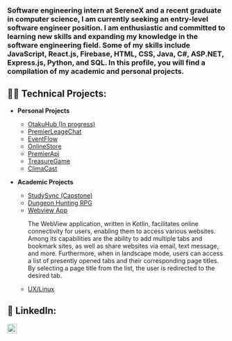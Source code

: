 <h3>Software engineering intern at SereneX and a recent graduate in computer science, I am currently seeking an entry-level software engineer position. I am enthusiastic and committed to learning new skills and expanding my knowledge in the software engineering field. Some of my skills include JavaScript, React.js, Firebase, HTML, CSS, Java, C#, ASP.NET, Express.js, Python, and SQL. In this profile, you will find a compilation of my academic and personal projects.</h3>

<h2>👨‍💻 Technical Projects:</h2>


- <b>Personal Projects</b>
  - [OtakuHub (In progress)](https://github.com/harriskwong1208/Otaku-Hub)
  - [PremierLeageChat](https://github.com/harriskwong1208/PremierLeagueChat)
  - [EventFlow](https://github.com/harriskwong1208/eventflow)
  - [OnlineStore](https://github.com/harriskwong1208/OnlineStore)
  - [PremierApi](https://github.com/harriskwong1208/SoccerApi)
  - [TreasureGame](https://github.com/harriskwong1208/TreasureGame)
  - [ClimaCast](https://github.com/harriskwong1208/climacast)


  
- <b>Academic Projects</b>
  - [StudySync (Capstone)](https://github.com/Capstone-Projects-2023-Fall/project-studysync)
  - [Dungeon Hunting RPG](https://github.com/cis3296s23/project-01-dungeon-hunting)
  - [Webview App](https://github.com/TempleCIS3515/assignment-10-harriskwong1208)
    <p>The WebView application, written in Kotlin, facilitates online connectivity for users, enabling them to access various websites. Among its capabilities are the ability to add multiple tabs and bookmark sites, as well as share websites via email, text message, and more. Furthermore, when in landscape mode, users can access a list of presently opened tabs and their corresponding page titles. By selecting a page title from the list, the user is redirected to the desired tab.</p>
  - [UX/Linux](https://github.com/harriskwong1208/LinuxShell)
  







<h2> 🤳 LinkedIn:</h2>


[<img align="left" alt="HarrisKwong | LinkedIn" width="22px" src="https://cdn.jsdelivr.net/npm/simple-icons@v3/icons/linkedin.svg" />][linkedin]


[linkedin]:https://www.linkedin.com/in/harris-kwong/

